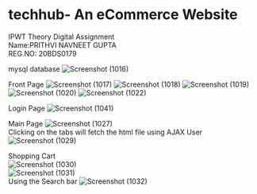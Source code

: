 # techhub- An eCommerce Website
IPWT Theory Digital Assignment  
Name:PRITHVI NAVNEET GUPTA  
REG.NO: 20BDS0179  

mysql database
![Screenshot (1016)](https://user-images.githubusercontent.com/76584516/164893663-ce0ba73b-b7ee-4ae2-9ab6-c023cd080424.png)

Front Page
![Screenshot (1017)](https://user-images.githubusercontent.com/76584516/164894790-8e4944eb-6324-4061-8fd2-709916738ec0.png)
![Screenshot (1018)](https://user-images.githubusercontent.com/76584516/164894831-de9ef4bd-60de-4cab-ae9c-10255479d96a.png)
![Screenshot (1019)](https://user-images.githubusercontent.com/76584516/164894850-a40ffd8d-c686-4f55-bcb9-bc933ade86d3.png)
![Screenshot (1020)](https://user-images.githubusercontent.com/76584516/164894859-2200bf13-96cb-44df-8752-7239445647ba.png)
![Screenshot (1022)](https://user-images.githubusercontent.com/76584516/164894870-698bf65b-d783-4be2-91f4-2e1ae2e0f06e.png)

Login Page
![Screenshot (1041)](https://user-images.githubusercontent.com/76584516/164894685-f2f8688a-c792-4ed6-ac24-67585a396d0d.png)  

Main Page
![Screenshot (1027)](https://user-images.githubusercontent.com/76584516/164894912-af46a23c-e14b-4ab9-ac70-3236c3af28d7.png)  
Clicking on the tabs will fetch the html file using AJAX 
User  
![Screenshot (1029)](https://user-images.githubusercontent.com/76584516/164894980-da6d332a-9c51-4397-810c-466ab3202b4d.png)  

Shopping Cart  
![Screenshot (1030)](https://user-images.githubusercontent.com/76584516/164895083-58d7a6a0-3b34-43d4-9348-f9f8116d86fe.png)  
![Screenshot (1031)](https://user-images.githubusercontent.com/76584516/164895075-9ced5f74-df57-4a05-9b66-c7b50196a4d9.png)  
Using the Search bar
![Screenshot (1032)](https://user-images.githubusercontent.com/76584516/164895103-ed5ec861-be9d-414d-a086-e4bc6ddd6eca.png)


